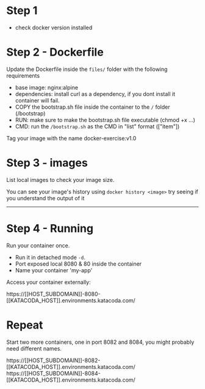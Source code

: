 # Step 1

- check docker version installed



# Step 2 - Dockerfile

Update the Dockerfile inside the `files/` folder with the following requirements

- base image: nginx:alpine
- dependencies: install curl as a dependency, if you dont install it container will fail.
- COPY the bootstrap.sh file inside the container to the `/` folder  (/bootstrap)
- RUN: make sure to make the bootstrap.sh file executable (chmod +x ...)
- CMD: run the `/bootstrap.sh` as the CMD in "list" format (["item"])

Tag your image with the name docker-exercise:v1.0


# Step 3 - images

List local images to check your image size.


You can see your image's history using `docker history <image>` try seeing if you understand the output of it

---

# Step 4 - Running

Run your container once.

- Run it in detached mode `-d`.
- Port exposed local 8080 & 80 inside the container
- Name your container 'my-app'


Access your container externally:

https://[[HOST_SUBDOMAIN]]-8080-[[KATACODA_HOST]].environments.katacoda.com/


# Repeat

Start two more containers, one in port 8082 and 8084, you might probably need different names.

https://[[HOST_SUBDOMAIN]]-8082-[[KATACODA_HOST]].environments.katacoda.com/
https://[[HOST_SUBDOMAIN]]-8084-[[KATACODA_HOST]].environments.katacoda.com/
